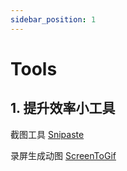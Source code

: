 ```yaml
---
sidebar_position: 1 
---
```


# Tools

## 1. 提升效率小工具

截图工具 [Snipaste](https://www.snipaste.com/)

录屏生成动图 [ScreenToGif](https://www.screentogif.com/)





